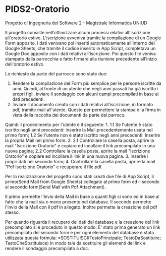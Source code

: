 # PIDS2-Oratorio
Progetto di Ingegneria del Software 2 - Magistrale Informatica UNIUD

Il progetto consiste nell'ottimizzare alcuni processi relativi all'iscrizione all'oratorio estivo. 
L'iscrizione avveniva tramite la compilazione di un Google Form apposito. I dati venivano poi inseriti automaticamente all'interno del Google Sheets, che tramite il codice inserito in App Script, completava un Google Doc apposito con i dati relativi all'iscrizione. Poi questo file veniva stampato dalla parrocchia e fatto firmare alla riunione precedente all'inizio dell'oratorio estivo.

Le richieste da parte del parrocco sono state due:
1. Rendere la compilazione del Form più semplice per le persone iscritte da anni. Quindi, al fronte di un utente che negli anni passati ha già iscritto i propri figli, inviare il sondaggio con alcuni campi precompilati in base ai dati precedenti.
2. Inviare il documento creato con i dati relativi all'iscrizione, in formato pdf, tramite mail all'utente. Questo per permettere la stampa e la firma in vista della raccolta dei documenti da parte del parroco.

Quindi il procedimento per l'utente è il seguente:
1. 
  1.1 Se l'utente è stato iscritto negli anni precedenti: Inserire la Mail precedentemente usata nel primo form;
  1.2 Se l'utente non è stato iscritto negli anni precedenti: Inserire la propria Mail nel primo form.
2. 
  2.1 Controllare la casella posta, aprire la mail "Iscrizione Oratorio" e copiare ed incollare il link precompilato in una nuova pagina;
  2.2 Controllare la casella posta, aprire la mail "Iscrizione Oratorio" e copiare ed incollare il link in una nuova pagina.
3. Inserire i propri dati nel secondo form;
4. Controllare la casella posta, aprire la mail "Pdf Iscrizione Oratorio" e recuperare il file pdf.

Per la realizzazione del progetto sono stati creati due file di App Script, il primo(Send Mail from Google Sheets) collegato al primo form ed il secondo al secondo form(Send Mail with Pdf Attachment).

Il primo permette l'invio della Mail in base a quanti figli ci sono ed in base al fatto che la mail sia o meno presente nel database.
Il secondo permette l'invio della Mail con il pdf in allegato. Inoltre permette la creazione del pdf stesso.


Per quando riguarda il recupero dei dati dal database e la creazione del link precompilato si è proceduto in questo modo:
E' stato prima generato un link precompilato del secondo form e per ogni elemento del database è stata utilizzata questa formula: =SOSTITUISCI(TestoPrincipale; TestoDaSostituire; TestoCheSostituisce)
In modo tale da sostituire gli elementi del link e rendere il sondaggio precompilato a doc.

